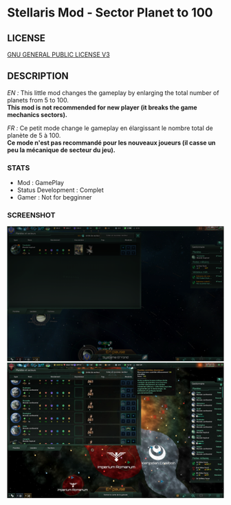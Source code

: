 # Stellaris Mod - Sector Planet to 100


## LICENSE

[GNU GENERAL PUBLIC LICENSE V3](LICENSE)

## DESCRIPTION

_EN :_ This little mod changes the gameplay by enlarging the total number of planets from 5 to 100.
<br>__This mod is not recommended for new player (it breaks the game mechanics sectors).__

_FR :_ Ce petit mode change le gameplay en élargissant le nombre total de planète de 5 à 100.
<br>__Ce mode n'est pas recommandé pour les nouveaux joueurs (il casse un peu la mécanique de secteur du jeu).__

### STATS

* Mod : GamePlay
* Status Development : Complet
* Gamer : Not for begginner

### SCREENSHOT

![Screenshot1](sector_planet_100_screenshot.png)
![Screenshot2](sector_planet_100_screenshot2.jpg)